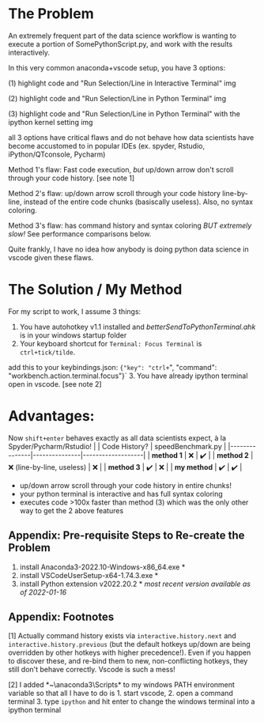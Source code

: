 # The Problem
An extremely frequent part of the data science workflow is wanting to execute a portion of SomePythonScript.py, and work with the results interactively.

In this very common anaconda+vscode setup, you have 3 options:

(1) highlight code and "Run Selection/Line in Interactive Terminal"
img

(2) highlight code and "Run Selection/Line in Python Terminal"
img

(3) highlight code and "Run Selection/Line in Python Terminal" with the ipython kernel setting
img

all 3 options have critical flaws and do not behave how data scientists have become accustomed to in popular IDEs (ex. spyder, Rstudio, iPython/QTconsole, Pycharm)

Method 1's flaw: Fast code execution, *but* up/down arrow don't scroll through your code history. [see note 1]

Method 2's flaw: up/down arrow scroll through your code history line-by-line, instead of the entire code chunks (basiscally useless). Also, no syntax coloring.

Method 3's flaw: has command history and syntax coloring *BUT extremely slow!* See performance comparisons below.

Quite frankly, I have no idea how anybody is doing python data science in vscode given these flaws. 

# The Solution / My Method
For my script to work, I assume 3 things:
1. You have autohotkey v1.1 installed and *betterSendToPythonTerminal.ahk* is in your windows startup folder
2. Your keyboard shortcut for `Terminal: Focus Terminal` is `ctrl+tick/tilde`.

add this to your keybindings.json: `{"key": "ctrl+`", "command": "workbench.action.terminal.focus"}` 
3. You have already ipython terminal open in vscode. [see note 2]

# Advantages:
Now `shift+enter` behaves exactly as all data scientists expect, à la Spyder/Pycharm/Rstudio!
|               | Code History? | speedBenchmark.py |
|---------------|---------------|-------------------|
| **method 1**  |       ❌       |       ✔️            |
| **method 2**  |        ❌ (line-by-line, useless)     |     ❌              |
| **method 3**  |       ✔️        |       ❌            |
| **my method** |      ✔️        |        ✔️           |

* up/down arrow scroll through your code history in entire chunks!
* your python terminal is interactive and has full syntax coloring
* executes code >100x faster than method (3) which was the only other way to get the 2 above features

## Appendix: Pre-requisite Steps to Re-create the Problem

1. install Anaconda3-2022.10-Windows-x86_64.exe *
2. install VSCodeUserSetup-x64-1.74.3.exe *
3. install Python extension v2022.20.2 *
*most recent version available as of 2022-01-16*

## Appendix: Footnotes

[1] Actually command history exists via `interactive.history.next` and `interactive.history.previous` (but the default hotkeys up/down are being overridden by other hotkeys with higher precedence!). Even if you happen to discover these, and re-bind them to new, non-conflicting hotkeys, they still don't behave correctly. Vscode is such a mess!

[2] I added *~\anaconda3\Scripts\* to my windows PATH environment variable so that all I have to do is 1. start vscode, 2. open a command terminal 3. type `ipython` and hit enter to change the windows terminal into a ipython terminal